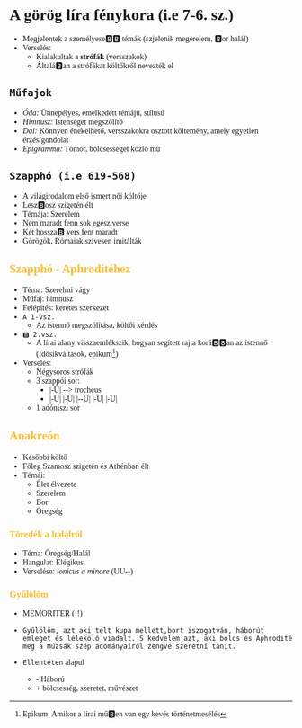 <span style="font-family:cascadia code">

# A görög líra fénykora (i.e 7-6. sz.)

- Megjelentek  a személyese🅱️🅱️ témák (szjelenik megerelem, 🅱️or halál)
- Verselés:
  - Kialakultak a **strófák** (versszakok)
  - Általá🅱️an a strófákat költőkről nevezték el

## `Műfajok`
- _Óda:_ Ünnepélyes, emelkedett témájú, stílusú
- _Himnusz:_ Istenséget megszólító
- _Dal:_ Könnyen énekelhető, versszakokra osztott költemény, amely egyetlen érzés/gondolat 
- _Epigramma:_ Tömör, bölcsességet közlő mű



## `Szapphó (i.e 619-568)`
- A világirodalom első ismert női költője
- Lesz🅱️osz szigetén élt
- Témája: Szerelem
- Nem maradt fenn sok egész verse
- Két hossza🅱️ vers fent maradt
- Görögök, Rómaiak szívesen imitálták


## <span style="color:#fabd2f">Szapphó - Aphroditéhez
- Téma: Szerelmi vágy
- Műfaj: himnusz
- Felépítés: keretes szerkezet
- `A 1-vsz.` 
  - Az istennő  megszólítása, költői kérdés
- `🅱️ 2.vsz.`
  -  A lírai alany visszaemlékszik, hogyan segített rajta korá🅱️🅱️an az istennő (Idősíkváltások, epikum[^1])
- Verselés:
  - Négysoros strófák
  - 3 szappói sor:
    - |-U| --> trocheus
    - |-U| |-U| |--U| |-U|  |-U|
  - 1 adóniszi  sor
[^1]: Epikum: Amikor a lírai mű🅱️en van egy kevés történetmesélés
## <span style = "color:#fabd2f">Anakreón
- Későbbi költő
- Főleg Szamosz szigetén és Athénban élt
- Témái:
  - Élet élvezete
  - Szerelem
  - Bor
  - Öregség
### <span style="color:#fabd2f">Töredék a halálról
- Téma: Öregség/Halál
- Hangulat: Elégikus
- Verselése: _ionicus a minore_ (UU--)

### <span style="color:#fabd2f">Gyűlölöm
- MEMORITER (!!)
- `Gyűlölöm, azt aki telt kupa mellett,bort iszogatván,
háborút emleget és lélekölő viadalt.
S kedvelem azt, aki bölcs és Aphrodité meg a Múzsák
szép adományairól zengve szeretni tanít.`

- `Ellentéten` alapul
  - \- Háború
  - \+ bölcsesség, szeretet, művészet